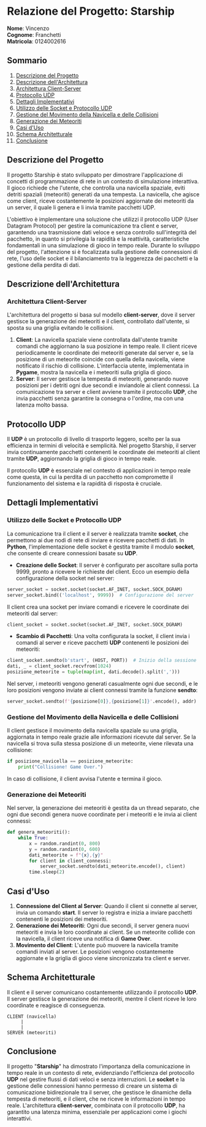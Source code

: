 
# Relazione del Progetto: Starship

**Nome**: Vincenzo  
**Cognome**: Franchetti  
**Matricola**: 0124002616

## Sommario
1. [Descrizione del Progetto](#descrizione-del-progetto)
2. [Descrizione dell'Architettura](#descrizione-dellarchitettura)
3. [Architettura Client-Server](#architettura-client-server)
4. [Protocollo UDP](#protocollo-udp)
5. [Dettagli Implementativi](#dettagli-implementativi)
6. [Utilizzo delle Socket e Protocollo UDP](#utilizzo-delle-socket-e-protocollo-udp)
7. [Gestione del Movimento della Navicella e delle Collisioni](#gestione-del-movimento-della-navicella-e-delle-collisioni)
8. [Generazione dei Meteoriti](#generazione-dei-meteoriti)
9. [Casi d'Uso](#casi-duso)
10. [Schema Architetturale](#schema-architetturale)
11. [Conclusione](#conclusione)

## Descrizione del Progetto

Il progetto Starship è stato sviluppato per dimostrare l'applicazione di concetti di programmazione di rete in un contesto di simulazione interattiva. Il gioco richiede che l'utente, che controlla una navicella spaziale, eviti detriti spaziali (meteoriti) generati da una tempesta. La navicella, che agisce come client, riceve costantemente le posizioni aggiornate dei meteoriti da un server, il quale li genera e li invia tramite pacchetti UDP.

L'obiettivo è implementare una soluzione che utilizzi il protocollo UDP (User Datagram Protocol) per gestire la comunicazione tra client e server, garantendo una trasmissione dati veloce e senza controllo sull'integrità del pacchetto, in quanto si privilegia la rapidità e la reattività, caratteristiche fondamentali in una simulazione di gioco in tempo reale. Durante lo sviluppo del progetto, l'attenzione si è focalizzata sulla gestione delle connessioni di rete, l'uso delle socket e il bilanciamento tra la leggerezza dei pacchetti e la gestione della perdita di dati.

## Descrizione dell'Architettura

### Architettura Client-Server

L'architettura del progetto si basa sul modello **client-server**, dove il server gestisce la generazione dei meteoriti e il client, controllato dall'utente, si sposta su una griglia evitando le collisioni.

1. **Client**: La navicella spaziale viene controllata dall'utente tramite comandi che aggiornano la sua posizione in tempo reale. Il client riceve periodicamente le coordinate dei meteoriti generate dal server e, se la posizione di un meteorite coincide con quella della navicella, viene notificato il rischio di collisione. L'interfaccia utente, implementata in **Pygame**, mostra la navicella e i meteoriti sulla griglia di gioco.
2. **Server**: Il server gestisce la tempesta di meteoriti, generando nuove posizioni per i detriti ogni due secondi e inviandole ai client connessi. La comunicazione tra server e client avviene tramite il protocollo **UDP**, che invia pacchetti senza garantire la consegna o l'ordine, ma con una latenza molto bassa.

## Protocollo UDP

Il **UDP** è un protocollo di livello di trasporto leggero, scelto per la sua efficienza in termini di velocità e semplicità. Nel progetto Starship, il server invia continuamente pacchetti contenenti le coordinate dei meteoriti al client tramite **UDP**, aggiornando la griglia di gioco in tempo reale.

Il protocollo **UDP** è essenziale nel contesto di applicazioni in tempo reale come questa, in cui la perdita di un pacchetto non compromette il funzionamento del sistema e la rapidità di risposta è cruciale.

## Dettagli Implementativi

### Utilizzo delle Socket e Protocollo UDP

La comunicazione tra il client e il server è realizzata tramite **socket**, che permettono ai due nodi di rete di inviare e ricevere pacchetti di dati. In **Python**, l'implementazione delle socket è gestita tramite il modulo **socket**, che consente di creare connessioni basate su **UDP**.

- **Creazione delle Socket**: Il server è configurato per ascoltare sulla porta 9999, pronto a ricevere le richieste del client. Ecco un esempio della configurazione della socket nel server:

```python
server_socket = socket.socket(socket.AF_INET, socket.SOCK_DGRAM)
server_socket.bind(('localhost', 9999))  # Configurazione del server
```

Il client crea una socket per inviare comandi e ricevere le coordinate dei meteoriti dal server:

```python
client_socket = socket.socket(socket.AF_INET, socket.SOCK_DGRAM)
```

- **Scambio di Pacchetti**: Una volta configurata la socket, il client invia i comandi al server e riceve pacchetti **UDP** contenenti le posizioni dei meteoriti:

```python
client_socket.sendto(b'start', (HOST, PORT))  # Inizio della sessione
dati, _ = client_socket.recvfrom(1024)
posizione_meteorite = tuple(map(int, dati.decode().split(',')))
```

Nel server, i meteoriti vengono generati casualmente ogni due secondi, e le loro posizioni vengono inviate ai client connessi tramite la funzione **sendto**:

```python
server_socket.sendto(f'{posizione[0]},{posizione[1]}'.encode(), addr)
```

### Gestione del Movimento della Navicella e delle Collisioni

Il client gestisce il movimento della navicella spaziale su una griglia, aggiornata in tempo reale grazie alle informazioni ricevute dal server. Se la navicella si trova sulla stessa posizione di un meteorite, viene rilevata una collisione:

```python
if posizione_navicella == posizione_meteorite:
    print("Collisione! Game Over.")
```

In caso di collisione, il client avvisa l'utente e termina il gioco.

### Generazione dei Meteoriti

Nel server, la generazione dei meteoriti è gestita da un thread separato, che ogni due secondi genera nuove coordinate per i meteoriti e le invia ai client connessi:

```python
def genera_meteoriti():
    while True:
        x = random.randint(0, 800)
        y = random.randint(0, 600)
        dati_meteorite = f"{x},{y}"
        for client in client_connessi:
            server_socket.sendto(dati_meteorite.encode(), client)
        time.sleep(2)
```

## Casi d'Uso

1. **Connessione del Client al Server**: Quando il client si connette al server, invia un comando **start**. Il server lo registra e inizia a inviare pacchetti contenenti le posizioni dei meteoriti.
2. **Generazione dei Meteoriti**: Ogni due secondi, il server genera nuovi meteoriti e invia le loro coordinate ai client. Se un meteorite collide con la navicella, il client riceve una notifica di **Game Over**.
3. **Movimento del Client**: L'utente può muovere la navicella tramite comandi inviati al server. Le posizioni vengono costantemente aggiornate e la griglia di gioco viene sincronizzata tra client e server.

## Schema Architetturale

Il client e il server comunicano costantemente utilizzando il protocollo **UDP**. Il server gestisce la generazione dei meteoriti, mentre il client riceve le loro coordinate e reagisce di conseguenza.

```
CLIENT (navicella)
     |
     |
SERVER (meteoriti)
```

## Conclusione

Il progetto "**Starship**" ha dimostrato l'importanza della comunicazione in tempo reale in un contesto di rete, evidenziando l'efficienza del protocollo **UDP** nel gestire flussi di dati veloci e senza interruzioni. Le **socket** e la gestione delle connessioni hanno permesso di creare un sistema di comunicazione bidirezionale tra il server, che gestisce le dinamiche della tempesta di meteoriti, e il client, che ne riceve le informazioni in tempo reale. L'architettura **client-server**, combinata con il protocollo **UDP**, ha garantito una latenza minima, essenziale per applicazioni come i giochi interattivi.
